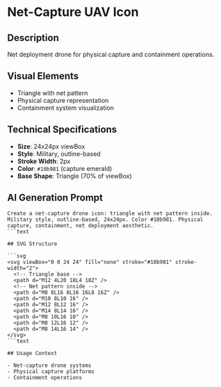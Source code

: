 # Net-Capture UAV Icon

## Description

Net deployment drone for physical capture and containment operations.

## Visual Elements

- Triangle with net pattern
- Physical capture representation
- Containment system visualization

## Technical Specifications

- **Size**: 24x24px viewBox
- **Style**: Military, outline-based
- **Stroke Width**: 2px
- **Color**: `#10b981` (capture emerald)
- **Base Shape**: Triangle (70% of viewBox)

## AI Generation Prompt

````text
Create a net-capture drone icon: triangle with net pattern inside. Military style, outline-based, 24x24px. Color #10b981. Physical capture, containment, net deployment aesthetic.
```text

## SVG Structure

```svg
<svg viewBox="0 0 24 24" fill="none" stroke="#10b981" stroke-width="2">
  <!-- Triangle base -->
  <path d="M12 4L20 18L4 18Z" />
  <!-- Net pattern inside -->
  <path d="M8 8L16 8L16 16L8 16Z" />
  <path d="M10 8L10 16" />
  <path d="M12 8L12 16" />
  <path d="M14 8L14 16" />
  <path d="M8 10L16 10" />
  <path d="M8 12L16 12" />
  <path d="M8 14L16 14" />
</svg>
```text

## Usage Context

- Net-capture drone systems
- Physical capture platforms
- Containment operations
````
